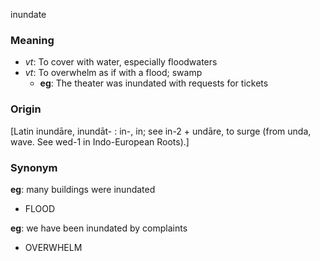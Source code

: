 inundate
### Meaning
+ _vt_: To cover with water, especially floodwaters
+ _vt_: To overwhelm as if with a flood; swamp
    + __eg__: The theater was inundated with requests for tickets

### Origin

[Latin inundāre, inundāt- : in-, in; see in-2 + undāre, to surge (from unda, wave. See wed-1 in Indo-European Roots).]

### Synonym

__eg__: many buildings were inundated

+ FLOOD

__eg__: we have been inundated by complaints

+ OVERWHELM


